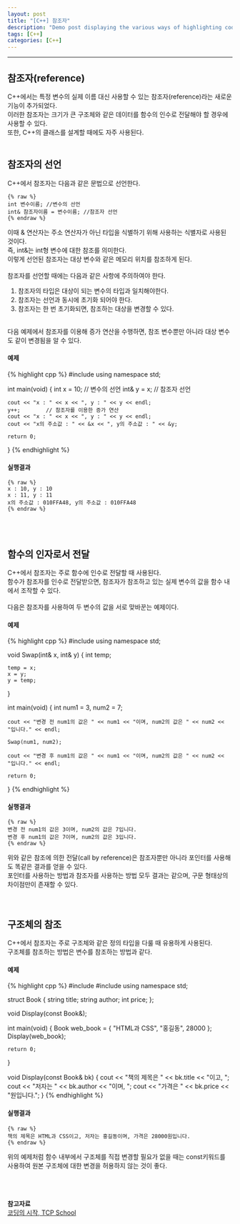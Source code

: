 ```yaml
---
layout: post
title: "[C++] 참조자"
description: "Demo post displaying the various ways of highlighting code in Markdown."
tags: [C++]
categories: [C++]
---
```


------------------------------------------------------------------------------------------------------------

## 참조자(reference)
C++에서는 특정 변수의 실제 이름 대신 사용할 수 있는 참조자(reference)라는 새로운 기능이 추가되었다.  
이러한 참조자는 크기가 큰 구조체와 같은 데이터를 함수의 인수로 전달해야 할 경우에 사용할 수 있다.  
또한, C++의 클래스를 설계할 때에도 자주 사용된다.
<br/>
<br/>

## 참조자의 선언
C++에서 참조자는 다음과 같은 문법으로 선언한다.
    
    {% raw %}
    int 변수이름; //변수의 선언
    int& 참조자이름 = 변수이름; //참조자 선언
    {% endraw %}
    
이때 & 연산자는 주소 연산자가 아닌 타입을 식별하기 위해 사용하는 식별자로 사용된 것이다.  
즉, int&는 int형 변수에 대한 참조를 의미한다.  
이렇게 선언된 참조자는 대상 변수와 같은 메모리 위치를 참조하게 된다.  
<br/>
참조자를 선언할 때에는 다음과 같은 사항에 주의하여야 한다.
1. 참조자의 타입은 대상이 되는 변수의 타입과 일치해야한다. 
2. 참조자는 선언과 동시에 초기화 되어야 한다.
3. 참조자는 한 번 초기화되면, 참조하는 대상을 변경할 수 있다.  
<br/>
다음 예제에서 참조자를 이용해 증가 연산을 수행하면, 참조 변수뿐만 아니라 대상 변수도 같이 변경됨을 알 수 있다.

#### 예제
{% highlight cpp %}
#include <iostream>
using namespace std;

int main(void)
{
	int x = 10; // 변수의 선언
	int& y = x; // 참조자 선언

	cout << "x : " << x << ", y : " << y << endl;
	y++;        // 참조자를 이용한 증가 연산
	cout << "x : " << x << ", y : " << y << endl;
	cout << "x의 주소값 : " << &x << ", y의 주소값 : " << &y;

	return 0;
}
{% endhighlight %}

#### 실행결과
    {% raw %}
    x : 10, y : 10
    x : 11, y : 11
    x의 주소값 : 010FFA48, y의 주소값 : 010FFA48
    {% endraw %}

<br/>
<br/>

## 함수의 인자로서 전달
C++에서 참조자는 주로 함수에 인수로 전달할 때 사용된다.  
함수가 참조자를 인수로 전달받으면, 참조자가 참조하고 있는 실제 변수의 값을 함수 내에서 조작할 수 있다.  
<br/>
다음은 참조자를 사용하여 두 변수의 값을 서로 맞바꾼는 예제이다.

#### 예제
{% highlight cpp %}
#include <iostream>
using namespace std;

void Swap(int& x, int& y)
{
	int temp;

	temp = x;
	x = y;
	y = temp;
}

int main(void)
{
	int num1 = 3, num2 = 7;
	
	cout << "변경 전 num1의 값은 " << num1 << "이며, num2의 값은 " << num2 << "입니다." << endl;
	
	Swap(num1, num2);

	cout << "변경 후 num1의 값은 " << num1 << "이며, num2의 값은 " << num2 << "입니다." << endl;

	return 0;
}
{% endhighlight %}

#### 실행결과
    {% raw %}
    변경 전 num1의 값은 3이며, num2의 값은 7입니다.
    변경 후 num1의 값은 7이며, num2의 값은 3입니다.
    {% endraw %}

위와 같은 참조에 의한 전달(call by reference)은 참조자뿐만 아니라 포인터를 사용해도 똑같은 결과를 얻을 수 있다.  
포인터를 사용하는 방법과 참조자를 사용하는 방법 모두 결과는 같으며, 구문 형태상의 차이점만이 존재할 수 있다.  
<br/>
<br/>

## 구조체의 참조
C++에서 참조자는 주로 구조체와 같은 정의 타입을 다룰 때 유용하게 사용된다.  
구조체를 참조하는 방법은 변수를 참조하는 방법과 같다.  

#### 예제
{% highlight cpp %}
#include <iostream>
#include <string>
using namespace std;

struct Book
{
	string title;
	string author;
	int price;
};

void Display(const Book&);

int main(void)
{
	Book web_book = { "HTML과 CSS", "홍길동", 28000 };
	Display(web_book);

	return 0;
}

void Display(const Book& bk)
{
	cout << "책의 제목은 " << bk.title << "이고, ";
	cout << "저자는 " << bk.author << "이며, ";
	cout << "가격은 " << bk.price << "원입니다.";
}
{% endhighlight %}

#### 실행결과
    {% raw %}
    책의 제목은 HTML과 CSS이고, 저자는 홍길동이며, 가격은 28000원입니다.
    {% endraw %}

위의 예제처럼 함수 내부에서 구조체를 직접 변경할 필요가 없을 때는 const키워드를 사용하여 원본 구조체에 대한 변경을 허용하지 않는 것이 좋다.  
<br/>
<br/>
<br/>

**참고자료**<br/>
[코딩의 시작, TCP School](http://tcpschool.com/cpp/)

